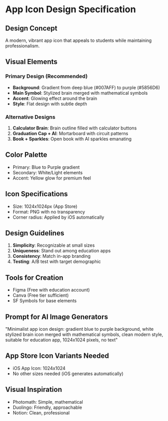 # App Icon Design Specification

## Design Concept
A modern, vibrant app icon that appeals to students while maintaining professionalism.

## Visual Elements

### Primary Design (Recommended)
- **Background**: Gradient from deep blue (#007AFF) to purple (#5856D6)
- **Main Symbol**: Stylized brain merged with mathematical symbols
- **Accent**: Glowing effect around the brain
- **Style**: Flat design with subtle depth

### Alternative Designs
1. **Calculator Brain**: Brain outline filled with calculator buttons
2. **Graduation Cap + AI**: Mortarboard with circuit patterns
3. **Book + Sparkles**: Open book with AI sparkles emanating

## Color Palette
- Primary: Blue to Purple gradient
- Secondary: White/Light elements
- Accent: Yellow glow for premium feel

## Icon Specifications
- Size: 1024x1024px (App Store)
- Format: PNG with no transparency
- Corner radius: Applied by iOS automatically

## Design Guidelines
1. **Simplicity**: Recognizable at small sizes
2. **Uniqueness**: Stand out among education apps
3. **Consistency**: Match in-app branding
4. **Testing**: A/B test with target demographic

## Tools for Creation
- Figma (Free with education account)
- Canva (Free tier sufficient)
- SF Symbols for base elements

## Prompt for AI Image Generators
"Minimalist app icon design: gradient blue to purple background, white stylized brain icon merged with mathematical symbols, clean modern style, suitable for education app, 1024x1024 pixels, no text"

## App Store Icon Variants Needed
- iOS App Icon: 1024x1024
- No other sizes needed (iOS generates automatically)

## Visual Inspiration
- Photomath: Simple, mathematical
- Duolingo: Friendly, approachable
- Notion: Clean, professional